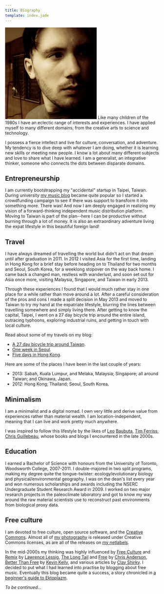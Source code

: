 ```yaml
---
title: Biography
template: index.jade
---
```


<img src="synaptic-forward-thinking.jpg" class="alignright marginleft" title="Forward thinking." alt="Forward thinking." /> Like many children of the 1980s I have an eclectic range of interests and experiences. I have applied myself to many different domains, from the creative arts to science and technology.

I possess a fierce intellect and live for culture, conversation, and adventure. My tendency is to dive deep with whatever I am doing, whether it is learning new skills or meeting new people. I know a lot about many different subjects and love to share what I have learned. I am a generalist, an integrative thinker, someone who connects the dots between disparate domains.

## <a name="entrepreneurship"></a>Entrepreneurship

I am currently bootstrapping my "accidental" startup in Taipei, Taiwan. During university [my music blog](/development) became quite popular so I started a crowdfunding campaign to see if there was support to transform it into something more. There was! And now I am deeply engaged in realizing my vision of a forward-thinking independent music distribution platform. Moving to Taiwan is part of the plan--here I can be productive without burning through a lot of money. It is also an extraordinary adventure living the expat lifestyle in this beautiful foreign land!

## <a name="travel"></a>Travel

I have always dreamed of travelling the world but didn't act on that dream until after graduation in 2011. In 2012 I visited Asia for the first time, landing in Hong Kong for a brief stay before heading on to Thailand for two months and Seoul, South Korea, for a weeklong stopover on the way back home. I came back a changed man, restless with wanderlust, and soon set out for Asia once more, visiting Malaysia, Singapore, and Taiwan in early 2013.

Through these experiences I found that I would much rather stay in one place for a while rather than move around a lot. After a careful consideration of the pros and cons I made a split decision in May 2013 and moved to Taiwan to try my hand at the expatriate lifestyle, blurring the lines between travelling somewhere and simply living there. After getting to know the capital, Taipei, I went on a 27 day bicycle trip around the entire island, outracing typhoons, exploring industrial ruins, and getting in touch with local culture.

Read about some of my travels on my blog:

- [A 27 day bicycle trip around Taiwan](http://synapticism.com/series/taiwan-bicycle-tour-2013/).
- [One week in Seoul](http://synapticism.com/series/south-korea-2012/).
- [Five days in Hong Kong](http://synapticism.com/series/hong-kong-2012/).

Here are some of the places I have been in the last couple of years:

- 2013: Sabah, Kuala Lumpur, and Melaka, Malaysia; Singapore; all around Taiwan; and Okinawa, Japan.
- 2012: Hong Kong; Thailand; Seoul, South Korea.

## <a name="minimalism"></a>Minimalism

I am a minimalist and a digital nomad. I own very little and derive value from experiences rather than material wealth. I am location-independent, meaning that I can live and work pretty much anywhere.

I was inspired to follow this lifestyle by the likes of [Leo](http://mnmlist.com/) [Baubuta](http://zenhabits.net/), [Tim Ferriss](http://www.fourhourworkweek.com/blog/), [Chris Guillebeau](http://chrisguillebeau.com/3x5/), whose books and blogs I encountered in the late 2000s.

## <a name="education"></a>Education

I earned a Bachelor of Science with honours from the University of Toronto, Woodsworth College, 2007-2011. I double-majored in two split programs, making my degree quite the tongue-twister: ecology/evolutionary biology and physical/environmental geography. I was on the dean's list every year and won numerous scholarships and awards including the NSERC Undergraduate Student Research Award in 2009. I worked on two major research projects in the paleoclimate laboratory and got to know my way around the raw material scientists use to reconstruct past environments from biological proxy data.

## <a name="free"></a>Free culture

I am devoted to free culture, open source software, and the [Creative Commons](http://www.creativecommons.org). Almost all of [my photography](/photography) is released under Creative Commons licenses, as are all of the releases on [my netlabels](/music).

In the mid-2000s my thinking was highly influenced by [Free Culture](http://www.free-culture.cc/) and [Remix](https://en.wikipedia.org/wiki/Remix_(book)) by [Lawrence Lessig](http://www.lessig.org/), [The Long Tail](http://www.longtail.com/) and [Free](https://en.wikipedia.org/wiki/Free:_The_Future_of_a_Radical_Price) by [Chris Anderson](https://en.wikipedia.org/wiki/Chris_Anderson_(writer)), [Better Than Free](http://kk.org/thetechnium/archives/2008/01/better_than_fre.php) by [Kevin Kelly](http://kk.org/), and various articles by [Clay Shirky](http://www.shirky.com/). I decided to put what I had learned into practise by blogging about free music. Eventually this blog became quite a success, a story chronicled in [a beginner's guide to Ektoplazm](http://synapticism.com/a-beginners-guide-to-ektoplazm/).



*To be continued...*
